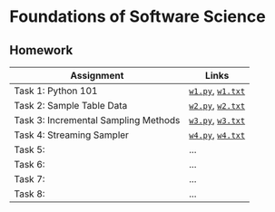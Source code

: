 # Foundations of Software Science

## Homework

| Assignment | Links |
| --- | --- |
| Task 1: Python 101 | [`w1.py`](w1/w1.py), [`w1.txt`](w1/w1.txt) |
| Task 2: Sample Table Data | [`w2.py`](w2/w2.py), [`w2.txt`](w2/w2.txt) |
| Task 3: Incremental Sampling Methods | [`w3.py`](w3/w3.py), [`w3.txt`](w3/w3.txt) |
| Task 4: Streaming Sampler | [`w4.py`](w4/w4.py), [`w4.txt`](w4/w4.txt) |
| Task 5: | ... |
| Task 6: | ... |
| Task 7: | ... |
| Task 8: | ... |